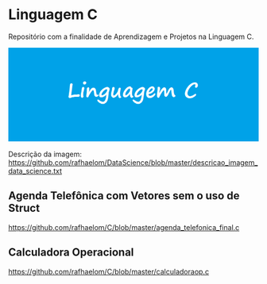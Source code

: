 # Linguagem C
Repositório com a finalidade de Aprendizagem e Projetos na Linguagem C.

![](https://github.com/rafhaelom/C/blob/master/linguagem_c.png)

Descrição da imagem: https://github.com/rafhaelom/DataScience/blob/master/descricao_imagem_data_science.txt

## Agenda Telefônica com Vetores sem o uso de Struct
https://github.com/rafhaelom/C/blob/master/agenda_telefonica_final.c

## Calculadora Operacional
https://github.com/rafhaelom/C/blob/master/calculadoraop.c
